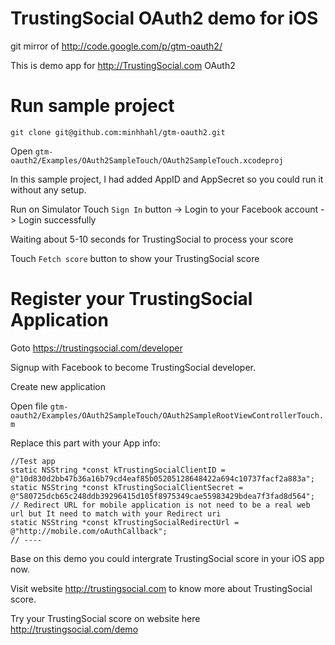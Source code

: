 TrustingSocial OAuth2 demo for iOS
==========

git mirror of http://code.google.com/p/gtm-oauth2/

This is demo app for http://TrustingSocial.com OAuth2

Run sample project
========
    git clone git@github.com:minhhahl/gtm-oauth2.git

Open `gtm-oauth2/Examples/OAuth2SampleTouch/OAuth2SampleTouch.xcodeproj`

In this sample project, I had added AppID and AppSecret so you could run it without any setup.

Run on Simulator
Touch `Sign In` button -> Login to your Facebook account -> Login successfully

Waiting about 5-10 seconds for TrustingSocial to process your score

Touch `Fetch score` button to show your TrustingSocial score

Register your TrustingSocial Application
========
Goto https://trustingsocial.com/developer

Signup with Facebook to become TrustingSocial developer.

Create new application

Open file `gtm-oauth2/Examples/OAuth2SampleTouch/OAuth2SampleRootViewControllerTouch.m`

Replace this part with your App info:

    //Test app
    static NSString *const kTrustingSocialClientID = @"10d830d2bb47b36a16b79cd4eaf85b05205128648422a694c10737facf2a883a";
    static NSString *const kTrustingSocialClientSecret = @"580725dcb65c248ddb39296415d105f8975349cae55983429bdea7f3fad8d564";
    // Redirect URL for mobile application is not need to be a real web url but It need to match with your Redirect uri
    static NSString *const kTrustingSocialRedirectUrl = @"http://mobile.com/oAuthCallback";
    // ----

Base on this demo you could intergrate TrustingSocial score in your iOS app now.

Visit website http://trustingsocial.com to know more about TrustingSocial score.

Try your TrustingSocial score on website here http://trustingsocial.com/demo
